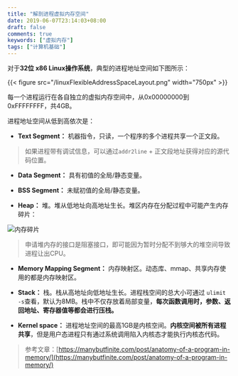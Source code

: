 ```yaml
---
title: "解剖进程虚拟内存空间"
date: 2019-06-07T23:14:03+08:00
draft: false
comments: true
keywords: ["虚拟内存"]
tags: ["计算机基础"]
---
```


对于**32位 x86 Linux操作系统**，典型的进程地址空间如下图所示：

{{< figure src="/linuxFlexibleAddressSpaceLayout.png" width="750px" >}}

每一个进程运行在各自独立的虚拟内存空间中，从0x00000000到0xFFFFFFFF，共4GB。

进程地址空间从低到高依次是：

- **Text Segment：** 机器指令，只读，一个程序的多个进程共享一个正文段。
  
> 如果进程带有调试信息，可以通过`addr2line` + 正文段地址获得对应的源代码位置。

- **Data Segment：** 具有初值的全局/静态变量。

- **BSS Segment：** 未赋初值的全局/静态变量。

- **Heap：** 堆。堆从低地址向高地址生长。堆区内存在分配过程中可能产生内存碎片：

![内存碎片](/fragmentedHeap.png "内存碎片")

> 申请堆内存的接口是阻塞接口，即可能因为暂时分配不到够大的堆空间导致进程让出CPU。

- **Memory Mapping Segment：** 内存映射区。动态库、mmap、共享内存使用的都是内存映射区。

- **Stack：** 栈。栈从高地址向低地址生长。进程栈空间的总大小可通过
`ulimit -s`查看，默认为8MB。栈中不仅存放着局部变量，**每次函数调用时，参数、返回地址、寄存器值等都会进行压栈。**

- **Kernel space：** 进程地址空间的最高1GB是内核空间。**内核空间被所有进程共享**，但是用户态进程只有通过系统调用陷入内核态才能执行内核态代码。

> 参考文章：[https://manybutfinite.com/post/anatomy-of-a-program-in-memory/](https://manybutfinite.com/post/anatomy-of-a-program-in-memory/)
